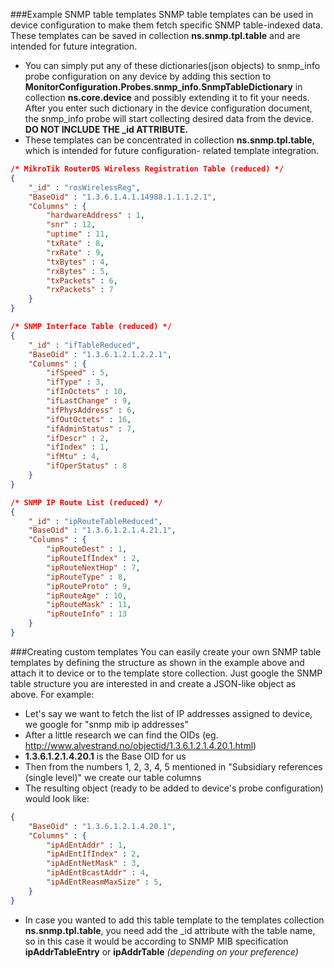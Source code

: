 ###Example SNMP table templates
SNMP table templates can be used in device configuration to make them fetch specific SNMP table-indexed data.
These templates can be saved in collection __ns.snmp.tpl.table__ and are intended for future integration.

* You can simply put any of these dictionaries(json objects) to snmp_info probe configuration on any device by adding
this section to __MonitorConfiguration.Probes.snmp_info.SnmpTableDictionary__ in collection __ns.core.device__ and 
possibly extending it to fit your needs. After you enter such dictionary in the device configuration document, the 
snmp_info probe will start collecting desired data from the device. __DO NOT INCLUDE THE \_id ATTRIBUTE.__
* These templates can be concentrated in collection __ns.snmp.tpl.table__, which is intended for future configuration-
related template integration.

```json
/* MikroTik RouterOS Wireless Registration Table (reduced) */
{
    "_id" : "rosWirelessReg",
    "BaseOid" : "1.3.6.1.4.1.14988.1.1.1.2.1",
    "Columns" : {
        "hardwareAddress" : 1,
        "snr" : 12,
        "uptime" : 11,
        "txRate" : 8,
        "rxRate" : 9,
        "txBytes" : 4,
        "rxBytes" : 5,
        "txPackets" : 6,
        "rxPackets" : 7
    }
}

/* SNMP Interface Table (reduced) */
{
    "_id" : "ifTableReduced",
    "BaseOid" : "1.3.6.1.2.1.2.2.1",
    "Columns" : {
        "ifSpeed" : 5,
        "ifType" : 3,
        "ifInOctets" : 10,
        "ifLastChange" : 9,
        "ifPhysAddress" : 6,
        "ifOutOctets" : 16,
        "ifAdminStatus" : 7,
        "ifDescr" : 2,
        "ifIndex" : 1,
        "ifMtu" : 4,
        "ifOperStatus" : 8
    }
}

/* SNMP IP Route List (reduced) */
{
    "_id" : "ipRouteTableReduced",
    "BaseOid" : "1.3.6.1.2.1.4.21.1",
    "Columns" : {
        "ipRouteDest" : 1,
        "ipRouteIfIndex" : 2,
        "ipRouteNextHop" : 7,
        "ipRouteType" : 8,
        "ipRouteProto" : 9,
        "ipRouteAge" : 10,
        "ipRouteMask" : 11,
        "ipRouteInfo" : 13
    }
}
```

###Creating custom templates
You can easily create your own SNMP table templates by defining the structure as shown in the example above and attach 
it to device or to the template store collection. Just google the SNMP table structure you are interested in and create 
a JSON-like object as above. For example:
* Let's say we want to fetch the list of IP addresses assigned to device, we google for "snmp mib ip addresses"
* After a little research we can find the OIDs (eg. http://www.alvestrand.no/objectid/1.3.6.1.2.1.4.20.1.html)
* __1.3.6.1.2.1.4.20.1__ is the Base OID for us
* Then from the numbers 1, 2, 3, 4, 5 mentioned in "Subsidiary references (single level)" we create our table columns
* The resulting object (ready to be added to device's probe configuration) would look like:
```json
{
    "BaseOid" : "1.3.6.1.2.1.4.20.1",
    "Columns" : {
        "ipAdEntAddr" : 1,
        "ipAdEntIfIndex" : 2,
        "ipAdEntNetMask" : 3,
        "ipAdEntBcastAddr" : 4,
        "ipAdEntReasmMaxSize" : 5,
    }
}
```
* In case you wanted to add this table template to the templates collection __ns.snmp.tpl.table__, you need add the \_id attribute with the table name, so in this case it would be according to SNMP MIB specification __ipAddrTableEntry__ or __ipAddrTable__ _(depending on your preference)_
